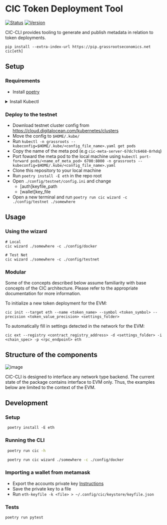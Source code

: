 # CIC Token Deployment Tool
[![Status](https://ci.grassecon.net/api/badges/grassrootseconomics/cic/status.svg?ref=refs/heads/master)](https://ci.grassecon.net/grassrootseconomics/cic)
[![Version](https://img.shields.io/pypi/v/cic?color=green)](https://pypi.org/project/cic/)

CIC-CLI provides tooling to generate and publish metadata in relation to
token deployments.

```shell
pip install --extra-index-url https://pip.grassrootseconomics.net cic[eth]
```
## Setup
### Requirements
 - Install [poetry](https://python-poetry.org/docs/#installation) 
<details>
<summary>Install Kubectl</summary>

```bash
sudo apt-get update
sudo apt-get install -y apt-transport-https ca-certificates curl
sudo curl -fsSLo /usr/share/keyrings/kubernetes-archive-keyring.gpg https://packages.cloud.google.com/apt/doc/apt-key.gpg
echo "deb [signed-by=/usr/share/keyrings/kubernetes-archive-keyring.gpg] https://apt.kubernetes.io/ kubernetes-xenial main" | sudo tee /etc/apt/sources.list.d/kubernetes.list
sudo apt-get update
sudo apt-get install -y kubectl
```
</details>

###  Deploy to the testnet

- Download testnet cluster config from https://cloud.digitalocean.com/kubernetes/clusters
- Move the config to `$HOME/.kube/`
- Run `kubectl -n grassroots --kubeconfig=$HOME/.kube/<config_file_name>.yaml get pods`  
- Copy the name of the meta pod (e.g `cic-meta-server-67dc7c6468-8rhdq`)
- Port foward the meta pod to the local machine using `kubectl port-forward pods/<name_of_meta_pod> 6700:8000 -n grassroots --kubeconfig=$HOME/.kube/<config_file_name>.yaml`
- Clone this repository to your local machine
- Run `poetry install -E eth` in the repo root
- Open `./config/testnet/config.ini` and change
  - [auth]keyfile_path 
  - [wallet]key_file
- Open a new terminal and run `poetry run cic wizard -c ./config/testnet ./somewhere` 


## Usage
### Using the wizard  
```
# Local
cic wizard ./somewhere -c ./config/docker

# Test Net
cic wizard ./somewhere -c ./config/testnet

```
### Modular
Some of the concepts described below assume familiarity with base
concepts of the CIC architecture. Please refer to the appropriate
documentation for more information.

To initialize a new token deployment for the EVM:

```shell
cic init --target eth --name <token_name> --symbol <token_symbol> --precision <token_value_precision> <settings_folder>
```

To automatically fill in settings detected in the network for the EVM:

```shell
cic ext --registry <contract_registry_address> -d <settings_folder> -i <chain_spec> -p <rpc_endpoint> eth
```


## Structure of the components

![image](./doc/sphinx/components.svg)

CIC-CLI is designed to interface any network type backend. The current
state of the package contains interface to EVM only. Thus, the examples
below are limited to the context of the EVM.

## Development

### Setup

```
 poetry install -E eth
```

### Running the CLI

```bash
 poetry run cic -h
```

```bash
 poetry run cic wizard ./somewhere -c ./config/docker
```
### Importing a wallet from metamask
- Export the accounts private key [Instructions](https://metamask.zendesk.com/hc/en-us/articles/360015289632-How-to-Export-an-Account-Private-Key)
- Save the private key to a file
- Run `eth-keyfile -k <file> > ~/.config/cic/keystore/keyfile.json`

### Tests

```
poetry run pytest
```
